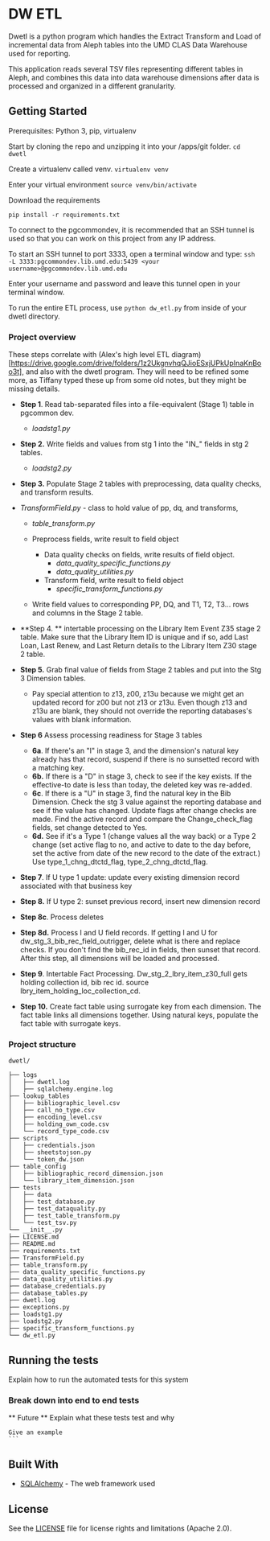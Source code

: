 
# DW ETL

Dwetl is a python program which handles the Extract Transform and Load of incremental data from Aleph tables into the UMD CLAS Data Warehouse used for reporting.

This application reads several TSV files representing different tables in Aleph, and combines this data into  data warehouse dimensions after data is processed and organized in a different granularity.


## Getting Started

Prerequisites: Python 3, pip, virtualenv

Start by cloning the repo and unzipping it into your /apps/git folder. `cd dwetl`

Create a virtualenv called venv. `virtualenv venv`

Enter your virtual environment
`source venv/bin/activate`

Download the requirements

`pip install -r requirements.txt`

To connect to the pgcommondev, it is recommended that an SSH tunnel is used so that you can work on this project from any IP address.

To start an SSH tunnel to port 3333, open a terminal window and type:
`ssh -L 3333:pgcommondev.lib.umd.edu:5439 <your username>@pgcommondev.lib.umd.edu`

Enter your username and password and leave this tunnel open in your terminal window.

To run the entire ETL process, use  `python dw_etl.py` from inside of your dwetl directory.

### Project overview

These steps correlate with (Alex's high level ETL diagram)[https://drive.google.com/drive/folders/1z2UkgnvhqQJioESxjUPkUpInaKnBoo3t], and also with the dwetl program. They will need to be refined some more, as Tiffany typed these up from some old notes, but they might be missing details.


- **Step 1**. Read tab-separated files into a file-equivalent (Stage 1) table in pgcommon dev.

  - *loadstg1.py*
- **Step 2.** Write fields and values from stg 1 into the "IN_" fields in stg 2 tables.

  - *loadstg2.py*
- **Step 3.** Populate Stage 2 tables with preprocessing, data quality checks, and transform results.
- *TransformField.py* - class to hold value of pp, dq, and transforms,
  - *table_transform.py*

  - Preprocess fields, write result to field object
    - Data quality checks on fields, write results of field object.
      - *data_quality_specific_functions.py*
      - *data_quality_utilities.py*
    - Transform field, write result to field object
      - *specific_transform_functions.py*
  - Write field values  to corresponding PP, DQ, and T1, T2, T3... rows and columns in the Stage 2 table.
- **Step 4. ** intertable processing on the Library Item Event Z35 stage 2 table. Make sure that the Library Item ID is unique and if so, add Last Loan, Last Renew, and Last Return details to the Library Item Z30 stage 2 table.
- **Step 5.** Grab final value of fields from Stage 2 tables and put into the Stg 3 Dimension tables.

  - Pay special attention to z13, z00, z13u because we might get an updated record for z00 but not z13 or z13u. Even though z13 and z13u are blank, they should not override the reporting databases's values with blank information.
- **Step 6** Assess processing readiness for Stage 3 tables
	- **6a**. If there's an "I" in stage 3, and the dimension's natural key already has that record, suspend if there is no sunsetted record with a matching key.
	- **6b.** If there is a "D" in stage 3, check to see if the key exists. If the effective-to date is less than today, the deleted key was re-added.
	- **6c**. If there is a "U" in stage 3, find the natural key in the Bib Dimension. Check the stg 3 value against the reporting database and see if the value has changed. Update flags after change checks are made. Find the active record and compare the Change_check_flag fields, set change detected to Yes.
	- **6d.** See if it's a Type 1 (change values all the way back) or a Type 2 change (set active flag to no, and active to date to the day before, set the active from date of the new record to the date of the extract.) Use type_1_chng_dtctd_flag, type_2_chng_dtctd_flag.
- **Step 7**. If U type 1 update: update every existing dimension record associated with that business key
- **Step 8.** If U type 2: sunset previous record, insert new dimension record
- **Step 8c**. Process deletes
- **Step 8d.** Process I and U field records. If getting I and U for dw_stg_3_bib_rec_field_outrigger, delete what is there and replace checks. If you don't find the bib_rec_id in fields, then sunset that record. After this step, all dimensions will be loaded and processed.
- **Step 9**. Intertable Fact Processing. Dw_stg_2_lbry_item_z30_full gets holding collection id, bib rec id. source lbry_item_holding_loc_collection_cd.
- **Step 10.** Create fact table using surrogate key from each dimension. The fact table links all dimensions together. Using natural keys, populate the fact table with surrogate keys.


### Project structure
```
dwetl/

├── logs
│   ├── dwetl.log
│   ├── sqlalchemy.engine.log
├── lookup_tables
│   ├── bibliographic_level.csv
│   ├── call_no_type.csv
│   ├── encoding_level.csv
│   ├── holding_own_code.csv
│   └── record_type_code.csv
├── scripts
│   ├── credentials.json
│   ├── sheetstojson.py
│   └── token_dw.json
├── table_config
│   ├── bibliographic_record_dimension.json
│   └── library_item_dimension.json
├── tests
│   ├── data
│   ├── test_database.py
│   ├── test_dataquality.py
│   ├── test_table_transform.py
│   └── test_tsv.py
└── __init__.py
├── LICENSE.md
├── README.md
├── requirements.txt
├── TransformField.py
├── table_transform.py
├── data_quality_specific_functions.py
├── data_quality_utilities.py
├── database_credentials.py
├── database_tables.py
├── dwetl.log
├── exceptions.py
├── loadstg1.py
├── loadstg2.py
├── specific_transform_functions.py
└── dw_etl.py
```


## Running the tests

Explain how to run the automated tests for this system

### Break down into end to end tests

** Future ** Explain what these tests test and why

```
Give an example
​```
```


## Built With

* [SQLAlchemy](http://www.dropwizard.io/1.0.2/docs/) - The web framework used



## License


See the [LICENSE](LICENSE.md) file for license rights and limitations (Apache 2.0).
